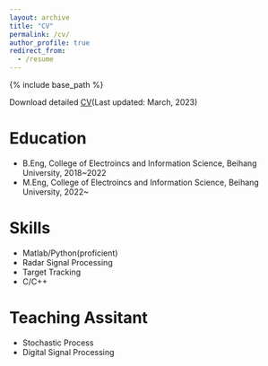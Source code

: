 ```yaml
---
layout: archive
title: "CV"
permalink: /cv/
author_profile: true
redirect_from:
  - /resume
---
```


{% include base_path %}

Download detailed [CV](https://zhiyuan-yang.github.io/files/Resume.pdf)(Last updated: March, 2023)

Education
======
* B.Eng, College of Electroincs and Information Science, Beihang University, 2018~2022
* M.Eng, College of Electroincs and Information Science, Beihang University, 2022~


  
Skills
======
* Matlab/Python(proficient)
* Radar Signal Processing
* Target Tracking
* C/C++


Teaching Assitant
======
* Stochastic Process
* Digital Signal Processing
  
